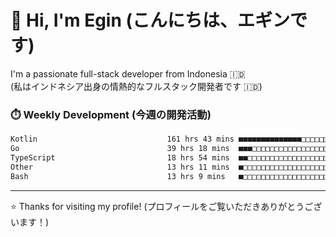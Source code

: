 # 👋 Hi, I'm Egin (こんにちは、エギンです)

I'm a passionate full-stack developer from Indonesia 🇮🇩  
(私はインドネシア出身の情熱的なフルスタック開発者です 🇮🇩)

### ⏱️ Weekly Development (今週の開発活動)

<!--START_SECTION:waka-->

```txt
Kotlin                             161 hrs 43 mins ■■■■■■■■■■■■■■□□□□□□□□□□□   56.92 %
Go                                 39 hrs 18 mins  ■■■□□□□□□□□□□□□□□□□□□□□□□   13.84 %
TypeScript                         18 hrs 54 mins  ■■□□□□□□□□□□□□□□□□□□□□□□□   06.66 %
Other                              13 hrs 11 mins  ■□□□□□□□□□□□□□□□□□□□□□□□□   04.64 %
Bash                               13 hrs 9 mins   ■□□□□□□□□□□□□□□□□□□□□□□□□   04.63 %
```

<!--END_SECTION:waka-->

---

⭐️ Thanks for visiting my profile! (プロフィールをご覧いただきありがとうございます！)


<!-- Security scan triggered at 2025-09-02 02:45:51 -->